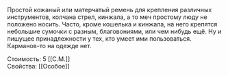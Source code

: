 Простой кожаный или матерчатый ремень для крепления различных инструментов, колчана стрел, кинжала, а то меч простому люду не положено носить. Часто, кроме кошелька и кинжала, на него крепятся небольшие сумочки с разным, благовониями, или чем нибудь ещё. Ну и пишущее принадлежности у тех, кто умеет ими пользоваться. Карманов-то на одежде нет.


Стоимость: 5 [[С.М.]]<br>
Свойства: [[Особое]]<br>